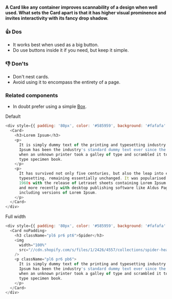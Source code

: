 #### A Card like any container improves scannability of a design when well used. What sets the Card apart is that it has higher visual prominence and invites interactivity with its fancy drop shadow.

### 👍 Dos

- It works best when used as a big button.
- Do use buttons inside it if you need, but keep it simple.

### 👎 Don'ts

- Don't nest cards.
- Avoid using it to encompass the entirety of a page.

### Related components

- In doubt prefer using a simple <a href="#/Components/Containers/Box">Box</a>.

Default

```js
<div style={{ padding: '80px', color: '#585959', background: '#fafafa' }}>
  <Card>
    <h3>Lorem Ipsum</h3>
    <p>
      It is simply dummy text of the printing and typesetting industry. Lorem
      Ipsum has been the industry's standard dummy text ever since the 1500s,
      when an unknown printer took a galley of type and scrambled it to make a
      type specimen book.
    </p>
    <p>
      It has survived not only five centuries, but also the leap into electronic
      typesetting, remaining essentially unchanged. It was popularised in the
      1960s with the release of Letraset sheets containing Lorem Ipsum passages,
      and more recently with desktop publishing software like Aldus PageMaker
      including versions of Lorem Ipsum.
    </p>
  </Card>
</div>
```

Full width

```js
<div style={{ padding: '80px', color: '#585959', background: '#fafafa' }}>
  <Card noPadding>
    <h3 className="pl6 pr6 pt6">Spider</h3>
    <img
      width="100%"
      src="//cdn.shopify.com/s/files/1/2426/4557/collections/spider-header123_1800x_c0da37d9-6f9c-4b9e-bcaa-f984f3c869fe_1800x.png?v=1512524794"
    />
    <p className="pl6 pr6 pb6">
      It is simply dummy text of the printing and typesetting industry. Lorem
      Ipsum has been the industry's standard dummy text ever since the 1500s,
      when an unknown printer took a galley of type and scrambled it to make a
      type specimen book.
    </p>
  </Card>
</div>
```
